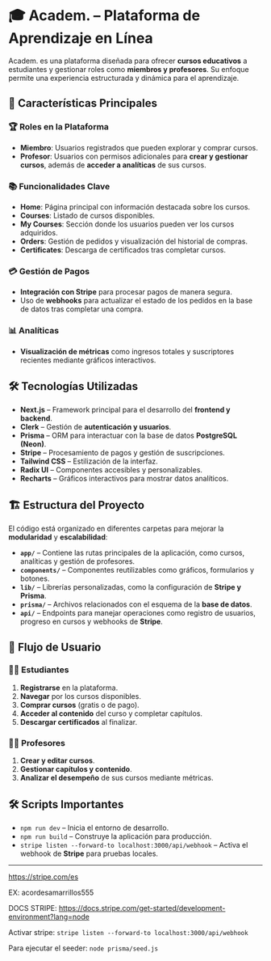# 🎓 Academ. – Plataforma de Aprendizaje en Línea  

Academ. es una plataforma diseñada para ofrecer **cursos educativos** a estudiantes y gestionar roles como **miembros y profesores**. Su enfoque permite una experiencia estructurada y dinámica para el aprendizaje.  

## 🌟 Características Principales  

### 🏆 Roles en la Plataforma  
- **Miembro**: Usuarios registrados que pueden explorar y comprar cursos.  
- **Profesor**: Usuarios con permisos adicionales para **crear y gestionar cursos**, además de **acceder a analíticas** de sus cursos.  

### 📚 Funcionalidades Clave  
- **Home**: Página principal con información destacada sobre los cursos.  
- **Courses**: Listado de cursos disponibles.  
- **My Courses**: Sección donde los usuarios pueden ver los cursos adquiridos.  
- **Orders**: Gestión de pedidos y visualización del historial de compras.  
- **Certificates**: Descarga de certificados tras completar cursos.  

### 💳 Gestión de Pagos  
- **Integración con Stripe** para procesar pagos de manera segura.  
- Uso de **webhooks** para actualizar el estado de los pedidos en la base de datos tras completar una compra.  

### 📊 Analíticas  
- **Visualización de métricas** como ingresos totales y suscriptores recientes mediante gráficos interactivos.  

## 🛠️ Tecnologías Utilizadas  
- **Next.js** – Framework principal para el desarrollo del **frontend y backend**.  
- **Clerk** – Gestión de **autenticación y usuarios**.  
- **Prisma** – ORM para interactuar con la base de datos **PostgreSQL (Neon)**.  
- **Stripe** – Procesamiento de pagos y gestión de suscripciones.  
- **Tailwind CSS** – Estilización de la interfaz.  
- **Radix UI** – Componentes accesibles y personalizables.  
- **Recharts** – Gráficos interactivos para mostrar datos analíticos.  

## 🏗️ Estructura del Proyecto  
El código está organizado en diferentes carpetas para mejorar la **modularidad** y **escalabilidad**:  

- **`app/`** – Contiene las rutas principales de la aplicación, como cursos, analíticas y gestión de profesores.  
- **`components/`** – Componentes reutilizables como gráficos, formularios y botones.  
- **`lib/`** – Librerías personalizadas, como la configuración de **Stripe y Prisma**.  
- **`prisma/`** – Archivos relacionados con el esquema de la **base de datos**.  
- **`api/`** – Endpoints para manejar operaciones como registro de usuarios, progreso en cursos y webhooks de **Stripe**.  

## 🚀 Flujo de Usuario  

### 🧑‍🎓 Estudiantes  
1. **Registrarse** en la plataforma.  
2. **Navegar** por los cursos disponibles.  
3. **Comprar cursos** (gratis o de pago).  
4. **Acceder al contenido** del curso y completar capítulos.  
5. **Descargar certificados** al finalizar.  

### 👨‍🏫 Profesores  
1. **Crear y editar cursos**.  
2. **Gestionar capítulos y contenido**.  
3. **Analizar el desempeño** de sus cursos mediante métricas.  

## 🛠️ Scripts Importantes  
- `npm run dev` – Inicia el entorno de desarrollo.  
- `npm run build` – Construye la aplicación para producción.  
- `stripe listen --forward-to localhost:3000/api/webhook` – Activa el webhook de **Stripe** para pruebas locales.  

---


https://stripe.com/es

EX: acordesamarrillos555

DOCS STRIPE: https://docs.stripe.com/get-started/development-environment?lang=node


Activar stripe: `stripe listen --forward-to localhost:3000/api/webhook`

Para ejecutar el seeder: `node prisma/seed.js`